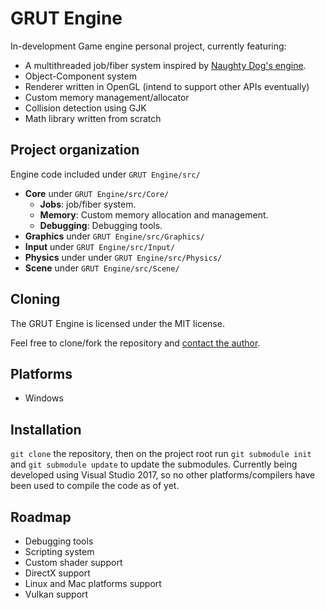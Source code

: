 # GRUT Engine

In-development Game engine personal project, currently featuring:
* A multithreaded job/fiber system inspired by [Naughty Dog's engine](https://www.gdcvault.com/play/1022186/Parallelizing-the-Naughty-Dog-Engine).
* Object-Component system
* Renderer written in OpenGL (intend to support other APIs eventually)
* Custom memory management/allocator
* Collision detection using GJK
* Math library written from scratch

## Project organization
Engine code included under `GRUT Engine/src/`

* **Core** under `GRUT Engine/src/Core/`
  - **Jobs**: job/fiber system.
  - **Memory**: Custom memory allocation and management.
  - **Debugging**: Debugging tools.
* **Graphics** under `GRUT Engine/src/Graphics/`
* **Input** under `GRUT Engine/src/Input/`
* **Physics** under under `GRUT Engine/src/Physics/`
* **Scene** under `GRUT Engine/src/Scene/`

## Cloning
The GRUT Engine is licensed under the MIT license.

Feel free to clone/fork the repository and [contact the author](https://github.com/lggmonclar).

## Platforms
* Windows

## Installation
`git clone` the repository, then on the project root run `git submodule init` and `git submodule update` to update the submodules. Currently being developed using Visual Studio 2017, so no other platforms/compilers have been used to compile the code as of yet.

## Roadmap
* Debugging tools
* Scripting system
* Custom shader support
* DirectX support
* Linux and Mac platforms support
* Vulkan support
